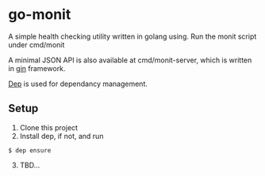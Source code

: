 # go-monit

A simple health checking utility written in golang using. Run the monit script under cmd/monit

A minimal JSON API is also available at cmd/monit-server, which is written in [gin](https://github.com/gin-gonic/gin) framework.

[Dep](https://github.com/golang/dep) is used for dependancy management.

## Setup
1. Clone this project
2. Install dep, if not, and run
```
$ dep ensure
```
3. TBD...
